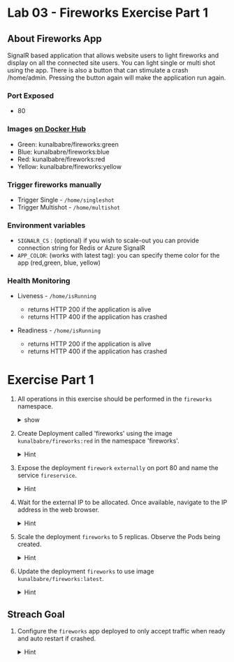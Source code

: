 # Lab 03 - Fireworks Exercise Part 1

## About Fireworks App

SignalR based application that allows website users to light fireworks and display on all the connected site users. You can light single or multi shot using the app. There is also a button that can stimulate a crash /home/admin. Pressing the button again will make the application run again.

### Port Exposed
* 80

### Images [on Docker Hub](https://cloud.docker.com/u/kunalbabre/repository/docker/kunalbabre/fireworks)

* Green: kunalbabre/fireworks:green
* Blue: kunalbabre/fireworks:blue
* Red: kunalbabre/fireworks:red
* Yellow: kunalbabre/fireworks:yellow

### Trigger fireworks manually

* Trigger Single - ```/home/singleshot```
* Trigger Multishot - ```/home/multishot```


### Environment  variables 
* ```SIGNALR_CS```  : (optional) if you wish to scale-out you can provide connection string for Redis or Azure SignalR
* ```APP_COLOR```:  (works with latest tag): you can specify theme color for the app (red,green, blue, yellow)

### Health Monitoring

* Liveness - ```/home/isRunning```
    * returns HTTP 200 if the application is alive
    * returns HTTP 400 if the application has crashed

* Readiness  - ```/home/isRunning```
    * returns HTTP 200 if the application is alive
    * returns HTTP 400 if the application has crashed

# Exercise Part 1

1. All operations in this exercise should be performed in the ```fireworks``` namespace.

    <details><summary>show</summary>
    <p>

    ```bash
    kubectl config set-context $(kubectl config current-context) --namespace=fireworks
    ```
    </p>
    </details>

1. Create Deployment called 'fireworks' using the image ```kunalbabre/fireworks:red``` in the namespace 'fireworks'.

    <details><summary>Hint</summary>
    <p>

    ```bash
    # You can use create deployment command
    kubectl create deployment <name> --image <image name>
    ```

    </p>
    </details>

1. Expose the deployment ```firework``` ```externally``` on port 80 and name the service ```fireservice```.

    <details><summary>Hint</summary>
    <p>

    ```bash
    # You can use expose deployment command
    kubectl expose deployment <Deployment Name> --name <Service Name> --port=80 --type <Service Type> 
    ```

    </p>
    </details>

1. Wait for the external IP to be allocated. Once available, navigate to the IP address in the web browser.

   <details><summary>Hint</summary>
    <p>

    ```bash
    kubectl get svc -w -n fireworks
    ```

    </p>
    </details>

1. Scale the deployment ```fireworks``` to 5 replicas. Observe the Pods being created.

   <details><summary>Hint</summary>
    <p>

    ```bash
    # There are few ways you can scale deployment in exam

    # 1. Using edit command to update replica count
    kubectl edit deployment <deployment name>

    # 2.Using Scale command
    kubectl scale deployment <deployment name> --replicas=5

    # Finally you can watch pods being created using -w
    kubectl get po -w
    ```

    </p>
    </details>

1. Update the deployment ```fireworks``` to use image ```kunalbabre/fireworks:latest```.

   <details><summary>Hint</summary>
    <p>

    ```bash
    # There are few ways to update deployment image

    # 1. Using edit command to update container image 
    kubectl edit deployment <deployment name>

    # 2.Using set iamge command
    kubectl set image deploy <deployment name> fireworks=<New Image Name>
    ```

    </p>
    </details>

## Streach Goal

1. Configure the ```fireworks``` app deployed to only accept traffic when ready and auto restart if crashed.

   <details><summary>Hint</summary>
    <p>
    
    look for http probes examples
    [Kubernetes docs here ](https://kubernetes.io/docs/tasks/configure-pod-container/configure-liveness-readiness-probe)

    </p>
    </details>
